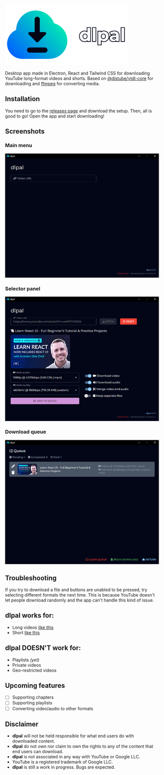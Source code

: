 <img src="./readme/banner.png" height="200" />

Desktop app made in Electron, React and Tailwind CSS for downloading YouTube long-format videos and shorts. Based on [@distube/ytdl-core](https://www.npmjs.com/package/@distube/ytdl-core) for downloading and [ffmpeg](https://ffmpeg.org/) for converting media.

## Installation

You need to go to the [releases page](https://github.com/anventec/dlpal/releases) and download the setup. Then, all is good to go! Open the app and start downloading!

## Screenshots

### Main menu
<img src="./readme/screenshots/main.png" />

### Selector panel
<img src="./readme/screenshots/panel.png" />

### Download queue
<img src="./readme/screenshots/queue.png" />

## Troubleshooting

If you try to download a file and buttons are unabled to be pressed, try selecting different formats the next time. This is because YouTube doesn't let people download randomly and the app can't handle this kind of issue.

## dlpal works for:

- Long videos [like this](https://www.youtube.com/watch?v=dQw4w9WgXcQ)
- Short [like this](https://www.youtube.com/shorts/SXHMnicI6Pg)

## dlpal DOESN'T work for:

- Playlists *(yet)*
- Private videos
- Geo-restricted videos

## Upcoming features

- [ ] Supporting chapters
- [ ] Supporting playlists
- [ ] Converting video/audio to other formats

## Disclaimer

- **dlpal** will not be held responsible for what end users do with downloaded content.
- **dlpal** do not own nor claim to own the rights to any of the content that end users can download.
- **dlpal** is not associated in any way with YouTube or Google LLC.
- YouTube is a registered trademark of Google LLC.
- **dlpal** is still a work in progress. Bugs are expected.
